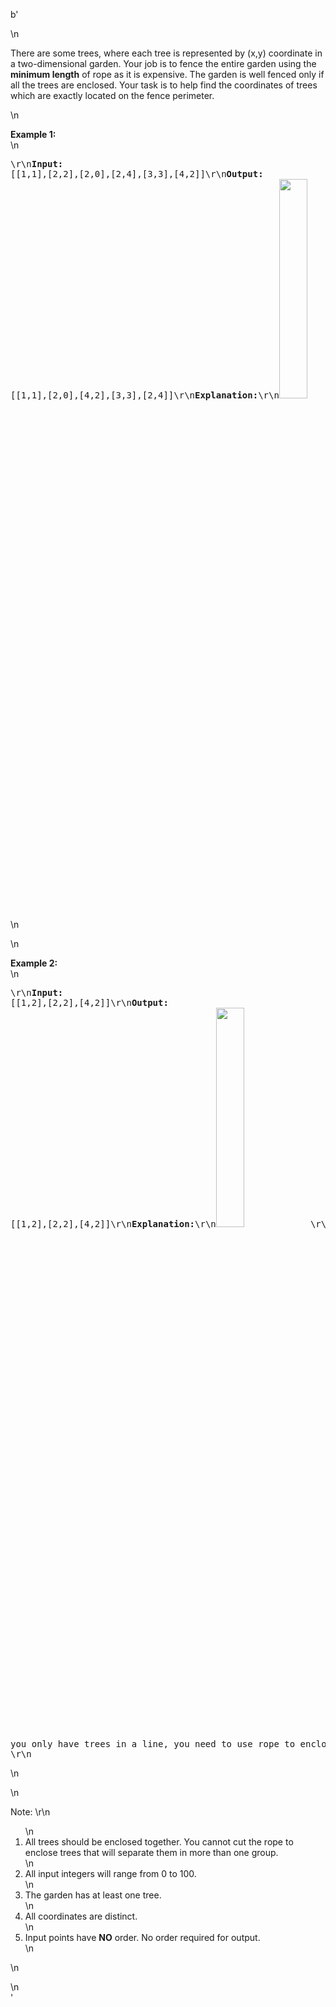 b'<div class="question-description">\n<p><p>There are some trees, where each tree is represented by (x,y) coordinate in a two-dimensional garden. Your job is to fence the entire garden using the <b>minimum length</b> of rope as it is expensive. The garden is well fenced only if all the trees are enclosed. Your task is to help find the coordinates of trees which are exactly located on the fence perimeter.</p>\n<p><b>Example 1:</b><br/>\n<pre>\r\n<b>Input:</b> [[1,1],[2,2],[2,0],[2,4],[3,3],[4,2]]\r\n<b>Output:</b> [[1,1],[2,0],[4,2],[3,3],[2,4]]\r\n<b>Explanation:</b>\r\n<img src="https://leetcode.com/static/images/problemset/erect_the_fence_1.png" width="30%">\r\n</img></pre>\n</p>\n<p><b>Example 2:</b><br/>\n<pre>\r\n<b>Input:</b> [[1,2],[2,2],[4,2]]\r\n<b>Output:</b> [[1,2],[2,2],[4,2]]\r\n<b>Explanation:</b>\r\n<img src="https://leetcode.com/static/images/problemset/erect_the_fence_2.png" width="30%"/>\r\nEven you only have trees in a line, you need to use rope to enclose them. \r\n</pre>\n</p>\n<p> Note: \r\n<ol>\n<li>All trees should be enclosed together. You cannot cut the rope to enclose trees that will separate them in more than one group.</li>\n<li>All input integers will range from 0 to 100. </li>\n<li>The garden has at least one tree. </li>\n<li>All coordinates are distinct. </li>\n<li>Input points have <b>NO</b> order. No order required for output.</li>\n</ol>\n</p></p>\n</div>'